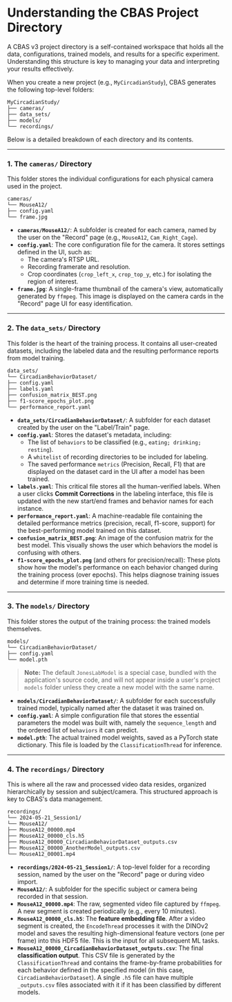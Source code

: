 # Understanding the CBAS Project Directory

A CBAS v3 project directory is a self-contained workspace that holds all the data, configurations, trained models, and results for a specific experiment. Understanding this structure is key to managing your data and interpreting your results effectively.

When you create a new project (e.g., `MyCircadianStudy`), CBAS generates the following top-level folders:

```
MyCircadianStudy/
├── cameras/
├── data_sets/
├── models/
└── recordings/
```

Below is a detailed breakdown of each directory and its contents.

---

### 1. The `cameras/` Directory

This folder stores the individual configurations for each physical camera used in the project.

```
cameras/
└── MouseA12/
├── config.yaml
└── frame.jpg
```

*   **`cameras/MouseA12/`**: A subfolder is created for each camera, named by the user on the "Record" page (e.g., `MouseA12`, `Cam_Right_Cage`).
*   **`config.yaml`**: The core configuration file for the camera. It stores settings defined in the UI, such as:
    *   The camera's RTSP URL.
    *   Recording framerate and resolution.
    *   Crop coordinates (`crop_left_x`, `crop_top_y`, etc.) for isolating the region of interest.
*   **`frame.jpg`**: A single-frame thumbnail of the camera's view, automatically generated by `ffmpeg`. This image is displayed on the camera cards in the "Record" page UI for easy identification.

---

### 2. The `data_sets/` Directory

This folder is the heart of the training process. It contains all user-created datasets, including the labeled data and the resulting performance reports from model training.

```
data_sets/
└── CircadianBehaviorDataset/
├── config.yaml
├── labels.yaml
├── confusion_matrix_BEST.png
├── f1-score_epochs_plot.png
└── performance_report.yaml
```

*   **`data_sets/CircadianBehaviorDataset/`**: A subfolder for each dataset created by the user on the "Label/Train" page.
*   **`config.yaml`**: Stores the dataset's metadata, including:
    *   The list of `behaviors` to be classified (e.g., `eating; drinking; resting`).
    *   A `whitelist` of recording directories to be included for labeling.
    *   The saved performance `metrics` (Precision, Recall, F1) that are displayed on the dataset card in the UI after a model has been trained.
*   **`labels.yaml`**: This critical file stores all the human-verified labels. When a user clicks **Commit Corrections** in the labeling interface, this file is updated with the new start/end frames and behavior names for each instance.
*   **`performance_report.yaml`**: A machine-readable file containing the detailed performance metrics (precision, recall, f1-score, support) for the best-performing model trained on this dataset.
*   **`confusion_matrix_BEST.png`**: An image of the confusion matrix for the best model. This visually shows the user which behaviors the model is confusing with others.
*   **`f1-score_epochs_plot.png`** (and others for precision/recall): These plots show how the model's performance on each behavior changed during the training process (over epochs). This helps diagnose training issues and determine if more training time is needed.

---

### 3. The `models/` Directory

This folder stores the output of the training process: the trained models themselves.

```
models/
└── CircadianBehaviorDataset/
├── config.yaml
└── model.pth
```

> **Note:** The default `JonesLabModel` is a special case, bundled with the application's source code, and will not appear inside a user's project `models` folder unless they create a new model with the same name.

*   **`models/CircadianBehaviorDataset/`**: A subfolder for each successfully trained model, typically named after the dataset it was trained on.
*   **`config.yaml`**: A simple configuration file that stores the essential parameters the model was built with, namely the `sequence_length` and the ordered list of `behaviors` it can predict.
*   **`model.pth`**: The actual trained model weights, saved as a PyTorch state dictionary. This file is loaded by the `ClassificationThread` for inference.

---

### 4. The `recordings/` Directory

This is where all the raw and processed video data resides, organized hierarchically by session and subject/camera. This structured approach is key to CBAS's data management.

```
recordings/
└── 2024-05-21_Session1/
└── MouseA12/
├── MouseA12_00000.mp4
├── MouseA12_00000_cls.h5
├── MouseA12_00000_CircadianBehaviorDataset_outputs.csv
├── MouseA12_00000_AnotherModel_outputs.csv
└── MouseA12_00001.mp4
```

*   **`recordings/2024-05-21_Session1/`**: A top-level folder for a recording session, named by the user on the "Record" page or during video import.
*   **`MouseA12/`**: A subfolder for the specific subject or camera being recorded in that session.
*   **`MouseA12_00000.mp4`**: The raw, segmented video file captured by `ffmpeg`. A new segment is created periodically (e.g., every 10 minutes).
*   **`MouseA12_00000_cls.h5`**: The **feature embedding file**. After a video segment is created, the `EncodeThread` processes it with the DINOv2 model and saves the resulting high-dimensional feature vectors (one per frame) into this HDF5 file. This is the input for all subsequent ML tasks.
*   **`MouseA12_00000_CircadianBehaviorDataset_outputs.csv`**: The final **classification output**. This CSV file is generated by the `ClassificationThread` and contains the frame-by-frame probabilities for each behavior defined in the specified model (in this case, `CircadianBehaviorDataset`). A single `.h5` file can have multiple `_outputs.csv` files associated with it if it has been classified by different models.